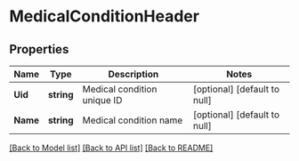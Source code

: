 # MedicalConditionHeader

## Properties
Name | Type | Description | Notes
------------ | ------------- | ------------- | -------------
**Uid** | **string** | Medical condition unique ID | [optional] [default to null]
**Name** | **string** | Medical condition name | [optional] [default to null]

[[Back to Model list]](../README.md#documentation-for-models) [[Back to API list]](../README.md#documentation-for-api-endpoints) [[Back to README]](../README.md)


